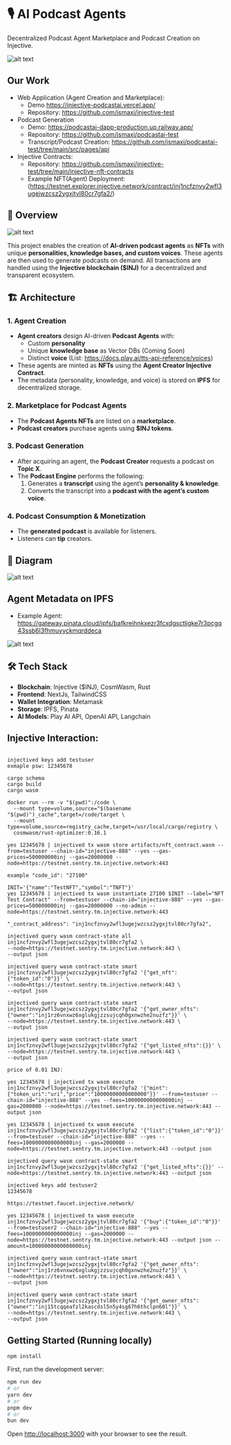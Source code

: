 # 🎙️ AI Podcast Agents 

 Decentralized Podcast Agent Marketplace and Podcast Creation on Injective.

![alt text](images/agents.png)

 ## Our Work
* Web Application (Agent Creation and Marketplace): 
    * Demo https://injective-podcastai.vercel.app/
    * Repository: https://github.com/jsmaxi/injective-test
* Podcast Generation 
    * Demo: https://podcastai-dapp-production.up.railway.app/
    * Repository: https://github.com/jsmaxi/podcastai-test
    * Transcript/Podcast Creation: https://github.com/jsmaxi/podcastai-test/tree/main/src/pages/api    
* Injective Contracts: 
    * Repository: https://github.com/jsmaxi/injective-test/tree/main/injective-nft-contracts
    * Example NFT(Agent) Deployment: (https://testnet.explorer.injective.network/contract/inj1ncfznvy2wfl3ugejwzcsz2ygxjtvl80cr7gfa2/)

## 🚀 Overview

![alt text](images/podcastai.png)

This project enables the creation of **AI-driven podcast agents** as **NFTs** with unique **personalities, knowledge bases, and custom voices**. These agents are then used to generate podcasts on demand. All transactions are handled using the **Injective blockchain ($INJ)** for a decentralized and transparent ecosystem.

## 🏗️ Architecture

### **1. Agent Creation**
- **Agent creators** design AI-driven **Podcast Agents** with:
  - Custom **personality**
  - Unique **knowledge base** as Vector DBs (Coming Soon)
  - Distinct **voice** (List: https://docs.play.ai/tts-api-reference/voices)
- These agents are minted as **NFTs** using the **Agent Creator Injective Contract**.
- The metadata (personality, knowledge, and voice) is stored on **IPFS** for decentralized storage.

### **2. Marketplace for Podcast Agents**
- The **Podcast Agents NFTs** are listed on a **marketplace**.
- **Podcast creators** purchase agents using **$INJ tokens**.

### **3. Podcast Generation**
- After acquiring an agent, the **Podcast Creator** requests a podcast on **Topic X**.
- The **Podcast Engine** performs the following:
  1. Generates a **transcript** using the agent’s **personality & knowledge**.
  2. Converts the transcript into a **podcast with the agent’s custom voice**.

### **4. Podcast Consumption & Monetization**
- The **generated podcast** is available for listeners.
- Listeners can **tip** creators.

## 🔗 Diagram

![alt text](images/architecture.png)

## Agent Metadata on IPFS 
* Example Agent: https://gateway.pinata.cloud/ipfs/bafkreihnkxezr3fcxdgsctligke7r3pcgq43ssb6l3fhmuyyckmqrddeca

![alt text](images/ipfs_agent.png)

## 🛠️ Tech Stack
- **Blockchain**: Injective ($INJ), CosmWasm, Rust
- **Frontend**: NextJs, TailwindCSS
- **Wallet Integration**: Metamask
- **Storage**: IPFS, Pinata
- **AI Models**: Play AI API, OpenAI API, Langchain

## Injective Interaction:
```

injectived keys add testuser
exmaple psw: 12345678

cargo schema
cargo build
cargo wasm

docker run --rm -v "$(pwd)":/code \
  --mount type=volume,source="$(basename "$(pwd)")_cache",target=/code/target \
  --mount type=volume,source=registry_cache,target=/usr/local/cargo/registry \
  cosmwasm/rust-optimizer:0.16.1

yes 12345678 | injectived tx wasm store artifacts/nft_contract.wasm --from=testuser --chain-id="injective-888" --yes --gas-prices=500000000inj --gas=20000000 --node=https://testnet.sentry.tm.injective.network:443

example "code_id": "27100"

INIT='{"name":"TestNFT","symbol":"TNFT"}'
yes 12345678 | injectived tx wasm instantiate 27100 $INIT --label="NFT Test Contract" --from=testuser --chain-id="injective-888" --yes --gas-prices=500000000inj --gas=20000000 --no-admin --node=https://testnet.sentry.tm.injective.network:443

"_contract_address": "inj1ncfznvy2wfl3ugejwzcsz2ygxjtvl80cr7gfa2",

injectived query wasm contract-state all inj1ncfznvy2wfl3ugejwzcsz2ygxjtvl80cr7gfa2 \
--node=https://testnet.sentry.tm.injective.network:443 \
--output json

injectived query wasm contract-state smart inj1ncfznvy2wfl3ugejwzcsz2ygxjtvl80cr7gfa2 '{"get_nft":{"token_id":"0"}}' \
--node=https://testnet.sentry.tm.injective.network:443 \
--output json

injectived query wasm contract-state smart inj1ncfznvy2wfl3ugejwzcsz2ygxjtvl80cr7gfa2 '{"get_owner_nfts":{"owner":"inj1rz6vnxwz6xglukgjzzsujcqh0gxnwzhe2nuzfz"}}' \
--node=https://testnet.sentry.tm.injective.network:443 \
--output json

injectived query wasm contract-state smart inj1ncfznvy2wfl3ugejwzcsz2ygxjtvl80cr7gfa2 '{"get_listed_nfts":{}}' \
--node=https://testnet.sentry.tm.injective.network:443 \
--output json

price of 0.01 INJ:

yes 12345678 | injectived tx wasm execute inj1ncfznvy2wfl3ugejwzcsz2ygxjtvl80cr7gfa2 '{"mint":{"token_uri":"uri","price":"10000000000000000"}}' --from=testuser --chain-id="injective-888" --yes --fees=1000000000000000inj --gas=2000000 --node=https://testnet.sentry.tm.injective.network:443 --output json

yes 12345678 | injectived tx wasm execute inj1ncfznvy2wfl3ugejwzcsz2ygxjtvl80cr7gfa2 '{"list":{"token_id":"0"}}' --from=testuser --chain-id="injective-888" --yes --fees=1000000000000000inj --gas=2000000 --node=https://testnet.sentry.tm.injective.network:443 --output json

injectived query wasm contract-state smart inj1ncfznvy2wfl3ugejwzcsz2ygxjtvl80cr7gfa2 '{"get_listed_nfts":{}}' --node=https://testnet.sentry.tm.injective.network:443 --output json

injectived keys add testuser2
12345678

https://testnet.faucet.injective.network/

yes 12345678 | injectived tx wasm execute inj1ncfznvy2wfl3ugejwzcsz2ygxjtvl80cr7gfa2 '{"buy":{"token_id":"0"}}' --from=testuser2 --chain-id="injective-888" --yes --fees=1000000000000000inj --gas=2000000 --node=https://testnet.sentry.tm.injective.network:443 --output json --amount=10000000000000000inj

injectived query wasm contract-state smart inj1ncfznvy2wfl3ugejwzcsz2ygxjtvl80cr7gfa2 '{"get_owner_nfts":{"owner":"inj1rz6vnxwz6xglukgjzzsujcqh0gxnwzhe2nuzfz"}}' \
--node=https://testnet.sentry.tm.injective.network:443 \
--output json

injectived query wasm contract-state smart inj1ncfznvy2wfl3ugejwzcsz2ygxjtvl80cr7gfa2 '{"get_owner_nfts":{"owner":"inj15tcqqeafzl2kascdsl5n5y4sg67h6thclpn60l"}}' \
--node=https://testnet.sentry.tm.injective.network:443 \
--output json

```

## Getting Started (Running locally)

```
npm install
```

First, run the development server:

```bash
npm run dev
# or
yarn dev
# or
pnpm dev
# or
bun dev
```

Open [http://localhost:3000](http://localhost:3000) with your browser to see the result.
